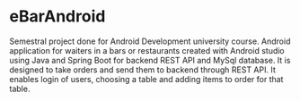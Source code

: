 # eBarAndroid
Semestral project done for Android Development university course.
Android application for waiters in a bars or restaurants created with Android studio using Java and Spring Boot for backend REST API and MySql database.
It is designed to take orders and send them to backend through REST API.
It enables login of users, choosing a table and adding items to order for that table.
